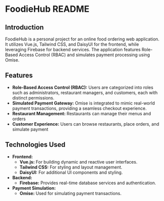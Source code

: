 # FoodieHub README

## Introduction

FoodieHub is a personal project for an online food ordering web application. It utilizes Vue.js, Tailwind CSS, and DaisyUI for the frontend, while leveraging Firebase for backend services. The application features Role-Based Access Control (RBAC) and simulates payment processing using Omise.

## Features

- **Role-Based Access Control (RBAC):** Users are categorized into roles such as administrators, restaurant managers, and customers, each with distinct permissions.
- **Simulated Payment Gateway:** Omise is integrated to mimic real-world payment transactions, providing a seamless checkout experience.
- **Restaurant Management:** Restaurants can manage their menus and orders
- **Customer Experience:** Users can browse restaurants, place orders, and simulate payment

## Technologies Used

- **Frontend:**
  - **Vue.js:** For building dynamic and reactive user interfaces.
  - **Tailwind CSS:** For styling and layout management.
  - **DaisyUI:** For additional UI components and styling.
- **Backend:**
  - **Firebase:** Provides real-time database services and authentication.
- **Payment Simulation:**
  - **Omise:** Used for simulating payment transactions.

